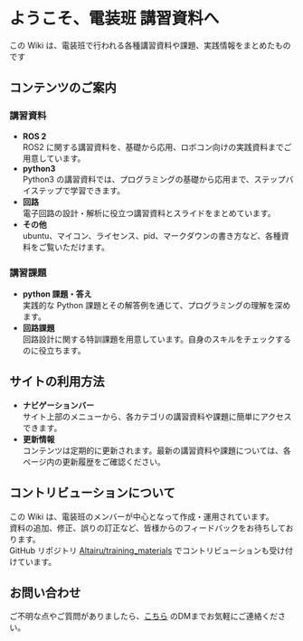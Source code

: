 # ようこそ、電装班 講習資料へ

この Wiki は、電装班で行われる各種講習資料や課題、実践情報をまとめたものです


## コンテンツのご案内

### 講習資料
- **ROS 2**  
  ROS2 に関する講習資料を、基礎から応用、ロボコン向けの実践資料までご用意しています。
- **python3**  
  Python3 の講習資料では、プログラミングの基礎から応用まで、ステップバイステップで学習できます。
- **回路**  
  電子回路の設計・解析に役立つ講習資料とスライドをまとめています。
- **その他**  
  ubuntu、マイコン、ライセンス、pid、マークダウンの書き方など、各種資料をご覧いただけます。

### 講習課題
- **python 課題・答え**  
  実践的な Python 課題とその解答例を通じて、プログラミングの理解を深めます。
- **回路課題**  
  回路設計に関する特訓課題を用意しています。自身のスキルをチェックするのに役立ちます。

## サイトの利用方法

- **ナビゲーションバー**  
  サイト上部のメニューから、各カテゴリの講習資料や課題に簡単にアクセスできます。
- **更新情報**  
  コンテンツは定期的に更新されます。最新の講習資料や課題については、各ページ内の更新履歴をご確認ください。


## コントリビューションについて

この Wiki は、電装班のメンバーが中心となって作成・運用されています。  
資料の追加、修正、誤りの訂正など、皆様からのフィードバックをお待ちしております。  
GitHub リポジトリ [Altairu/training_materials](https://github.com/Altairu/training_materials) でコントリビューションも受け付けています。


## お問い合わせ

ご不明な点やご質問がありましたら、[こちら](https://x.com/Flying___eagle) のDMまでお気軽にご連絡ください。

